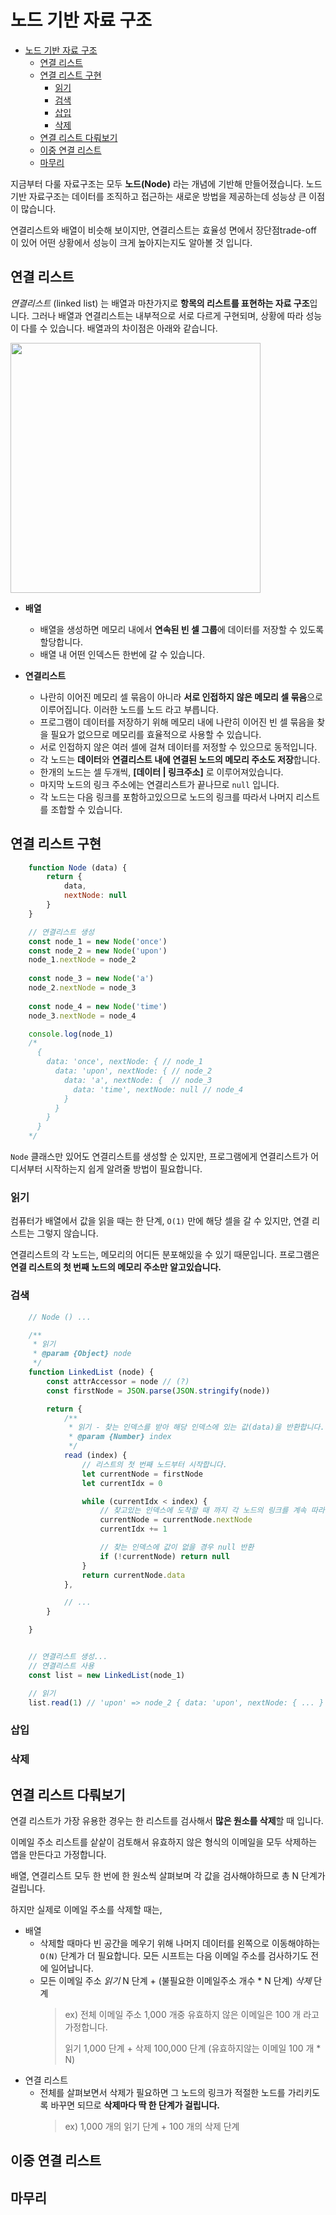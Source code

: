# 노드 기반 자료 구조

- [노드 기반 자료 구조](#노드-기반-자료-구조)
  - [연결 리스트](#연결-리스트)
  - [연결 리스트 구현](#연결-리스트-구현)
    - [읽기](#읽기)
    - [검색](#검색)
    - [삽입](#삽입)
    - [삭제](#삭제)
  - [연결 리스트 다뤄보기](#연결-리스트-다뤄보기)
  - [이중 연결 리스트](#이중-연결-리스트)
  - [마무리](#마무리)

지금부터 다룰 자료구조는 모두 **노드(Node)** 라는 개념에 기반해 만들어졌습니다. 노드 기반 자료구조는 데이터를 조직하고 접근하는 새로운 방법을 제공하는데 성능상 큰 이점이 많습니다.

연결리스트와 배열이 비슷해 보이지만, 연결리스트는 효율성 면에서 장단점trade-off 이 있어 어떤 상황에서 성능이 크게 높아지는지도 알아볼 것 입니다.

## 연결 리스트

*연결리스트* (linked list) 는 배열과 마찬가지로 **항목의 리스트를 표현하는 자료 구조**입니다. 그러나 배열과 연결리스트는 내부적으로 서로 다르게 구현되며, 상황에 따라 성능이 다를 수 있습니다. 배열과의 차이점은 아래와 같습니다.


<img src="https://lh3.googleusercontent.com/proxy/SgV2XchhoQXR8fDfZLfpkAUnYcZ8tkGri9o7aHJju0CEPbirQvPNRSh__UIwPMyUF30cZbyIWeONWdd4y62Fb9FgBFhRCMwFF8VVib9JCPQKaE8SznBfYEPOYL2dWEKTCTxO6vCjBSBLvXVbgFzQTLgPzDLS7PCmV6SyTEGf1KhMLQgHfpv47RkhO1M" width=400>

* **배열**
  * 배열을 생성하면 메모리 내에서 **연속된 빈 셀 그룹**에 데이터를 저장할 수 있도록 할당합니다. 
  * 배열 내 어떤 인덱스든 한번에 갈 수 있습니다.


* **연결리스트**
  * 나란히 이어진 메모리 셀 묶음이 아니라 **서로 인접하지 않은 메모리 셀 묶음**으로 이루어집니다. 이러한 노드를 노드 라고 부릅니다.
  * 프로그램이 데이터를 저장하기 위해 메모리 내에 나란히 이어진 빈 셀 묶음을 찾을 필요가 없으므로 메모리를 효율적으로 사용할 수 있습니다.
  * 서로 인접하지 않은 여러 셀에 걸쳐 데이터를 저정할 수 있으므로 동적입니다.
  * 각 노드는 **데이터**와 **연결리스트 내에 연결된 노드의 메모리 주소도 저장**합니다.
  * 한개의 노드는 셀 두개씩, **[데이터 | 링크주소]** 로 이루어져있습니다.
  * 마지막 노드의 링크 주소에는 연결리스트가 끝나므로 `null` 입니다.
  * 각 노드는 다음 링크를 포함하고있으므로 노드의 링크를 따라서 나머지 리스트를 조합할 수 있습니다.
 
## 연결 리스트 구현

``` js
    function Node (data) {
        return {
            data,
            nextNode: null
        }
    }

    // 연결리스트 생성
    const node_1 = new Node('once')
    const node_2 = new Node('upon')
    node_1.nextNode = node_2
    
    const node_3 = new Node('a')
    node_2.nextNode = node_3
    
    const node_4 = new Node('time')
    node_3.nextNode = node_4

    console.log(node_1)
    /*
      {
        data: 'once', nextNode: { // node_1
          data: 'upon', nextNode: { // node_2
            data: 'a', nextNode: {  // node_3
              data: 'time', nextNode: null // node_4
            }
          }
        }
      }
    */
```

`Node` 클래스만 있어도 연결리스트를 생성할 순 있지만, 프로그램에게 연결리스트가 어디서부터 시작하는지 쉽게 알려줄 방법이 필요합니다.

### 읽기

컴퓨터가 배열에서 값을 읽을 때는 한 단계, `O(1)` 만에 해당 셀을 갈 수 있지만, 연결 리스트는 그렇지 않습니다.

연결리스트의 각 노드는, 메모리의 어디든 분포해있을 수 있기 때문입니다. 프로그램은 **연결 리스트의 첫 번째 노드의 메모리 주소만 알고있습니다.** 

### 검색

``` js
    // Node () ...

    /**
     * 읽기
     * @param {Object} node
     */
    function LinkedList (node) {
        const attrAccessor = node // (?)
        const firstNode = JSON.parse(JSON.stringify(node))

        return {
            /**
             * 읽기 - 찾는 인덱스를 받아 해당 인덱스에 있는 값(data)을 반환합니다.
             * @param {Number} index
             */
            read (index) {
                // 리스트의 첫 번째 노드부터 시작합니다.
                let currentNode = firstNode
                let currentIdx = 0

                while (currentIdx < index) {
                    // 찾고있는 인덱스에 도착할 때 까지 각 노드의 링크를 계속 따라갑니다.
                    currentNode = currentNode.nextNode
                    currentIdx += 1

                    // 찾는 인덱스에 값이 없을 경우 null 반환
                    if (!currentNode) return null
                }
                return currentNode.data
            },

            // ...
        }

    }


    // 연결리스트 생성...
    // 연결리스트 사용
    const list = new LinkedList(node_1)

    // 읽기
    list.read(1) // 'upon' => node_2 { data: 'upon', nextNode: { ... } } } 
```

### 삽입

### 삭제

## 연결 리스트 다뤄보기

연결 리스트가 가장 유용한 경우는 한 리스트를 검사해서 **많은 원소를 삭제**할 때 입니다.

이메일 주소 리스트를 샅샅이 검토해서 유효하지 않은 형식의 이메일을 모두 삭제하는 앱을 만든다고 가정합니다. 

배열, 연결리스트 모두 한 번에 한 원소씩 살펴보며 각 값을 검사해야하므로 총 N 단계가 걸립니다.

하지만 실제로 이메일 주소를 삭제할 때는,

* 배열
  * 삭제할 때마다 빈 공간을 메우기 위해 나머지 데이터를 왼쪽으로 이동해야하는 `O(N)` 단계가 더 필요합니다. 모든 시프트는 다음 이메일 주소를 검사하기도 전에 일어납니다.
  * 모든 이메일 주소 *읽기* N 단계 + (불필요한 이메일주소 개수 * N 단계) *삭제* 단계
    > ex) 전체 이메일 주소 1,000 개중 유효하지 않은 이메일은 100 개 라고 가정합니다.
    > 
    > 읽기 1,000 단계 + 삭제 100,000 단계 (유효하지않는 이메일 100 개 * N) 
* 연결 리스트
  * 전체를 살펴보면서 삭제가 필요하면 그 노드의 링크가 적절한 노드를 가리키도록 바꾸면 되므로 **삭제마다 딱 한 단계가 걸립니다.**
    > ex) 1,000 개의 읽기 단계 + 100 개의 삭제 단계

## 이중 연결 리스트

## 마무리
